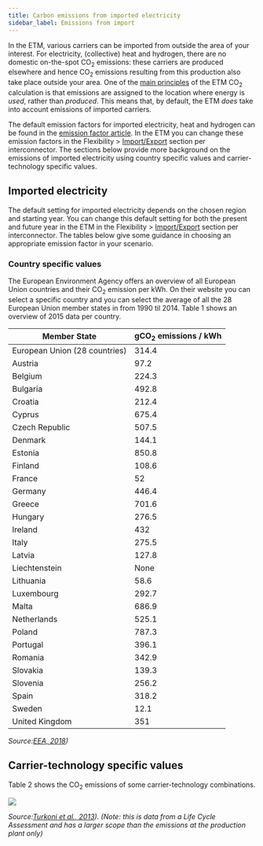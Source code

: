 ```yaml
---
title: Carbon emissions from imported electricity
sidebar_label: Emissions from import
---
```


In the ETM, various carriers can be imported from outside the area of your interest. For electricity, (collective) heat and hydrogen, there are no domestic on-the-spot CO<sub>2</sub> emissions: these carriers are produced elsewhere and hence CO<sub>2</sub> emissions resulting from this production also take place outside your area. One of the [main principles](co2-main-principles.md) of the ETM CO<sub>2</sub> calculation is that emissions are assigned to the location where energy is _used_, rather than _produced_. This means that, by default, the ETM _does_ take into account emissions of imported carriers.

The default emission factors for imported electricity, heat and hydrogen can be found in the [emission factor article](co2-emission-factors). In the ETM you can change these emission factors in the Flexibility > [Import/Export](https://pro.energytransitionmodel.com/scenario/flexibility/electricity_import_export/interconnector-1) section per interconnector. The sections below provide more background on the emissions of imported electricity using country specific values and carrier-technology specific values.

## Imported electricity
The default setting for imported electricity depends on the chosen region and starting year. You can change this default setting for both the present and future year in the ETM in the Flexibility > [Import/Export](https://pro.energytransitionmodel.com/scenario/flexibility/electricity_import_export/interconnector-1) section per interconnector. The tables below give some guidance in choosing an appropriate emission factor in your scenario.

### Country specific values
The European Environment Agency offers an overview of all European Union countries and their CO<sub>2</sub> emission per kWh. On their website you can select a specific country and you can select the average of all the 28 European Union member states in from 1990 til 2014. Table 1 shows an overview of 2015 data per country.

Member State		| gCO<sub>2</sub> emissions / kWh
------------- | -------------
European Union (28 countries)| 314.4
Austria			| 97.2
Belgium			| 224.3
Bulgaria			| 492.8
Croatia			| 212.4
Cyprus				| 675.4
Czech Republic	| 507.5
Denmark			| 	144.1
Estonia			| 850.8
Finland			| 108.6
France				| 52
Germany			| 	446.4
Greece				| 701.6
Hungary			| 276.5
Ireland			| 432
Italy				| 275.5
Latvia				| 127.8
Liechtenstein		| 	None
Lithuania			| 58.6
Luxembourg		| 292.7
Malta				| 686.9
Netherlands		| 525.1
Poland				| 787.3
Portugal			| 396.1
Romania			| 342.9
Slovakia			| 139.3
Slovenia			| 256.2
Spain				| 318.2
Sweden				| 12.1
United Kingdom	| 351

_Source:[EEA, 2018](#references))_

## Carrier-technology specific values

Table 2 shows the CO<sub>2</sub> emissions of some carrier-technology combinations.

![](/img/docs/20180111_carrier-technology_co2_emissions.png)

_Source:[Turkoni et al., 2013](#references)). (Note: this is data from a Life Cycle Assessment and has a larger scope than the emissions at the production plant only)_
